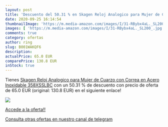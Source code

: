 ```yaml
---
layout: post
title: 'Descuento del 50.31 % en Skagen Reloj Analogico para Mujer de Cua'
date: 2020-09-25 16:14:54
thumbnailImage: 'https://m.media-amazon.com/images/I/31-RBybx4aL._SL200_.jpg'
images: [ 'https://m.media-amazon.com/images/I/31-RBybx4aL._SL200_.jpg' ]
comments: true
category: ofertas
author: ring
slug: B001WAKQF6
description:
actualPrice: 65.0 EUR
comparePrice: 130.8 EUR
inStock: true
---
```


Tienes [Skagen Reloj Analogico para Mujer de Cuarzo con Correa en Acero Inoxidable 358XSSLBC](https://www.amazon.com/dp/B001WAKQF6/?tag=redken08-20) con un 50.31 % de descuento con precio de oferta de 65.0 EUR (original: 130.8 EUR) en el siguiente enlace!

[![](https://m.media-amazon.com/images/I/31-RBybx4aL._SL200_.jpg)](https://www.amazon.com/dp/B001WAKQF6/?tag=redken08-20)

[Accede a la oferta!!](https://www.amazon.com/dp/B001WAKQF6/?tag=redken08-20)

[Consulta otras ofertas en nuestro canal de telegram](https://t.me/s/ofertas25)
